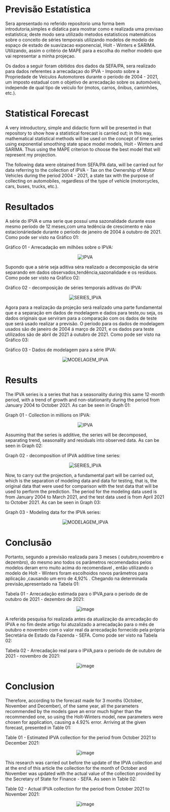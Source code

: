 # Previsão Estatística

  Sera apresentado no referido repositorio uma forma bem introdutoria,simples e didatica para mostrar como e realizada uma previsao estatística; deste modo sera utilizado metodos estatisticos matemáticos sobre o conceito de séries temporais utilizando modelos de modelo de espaço de estado de suavizacao exponencial, Holt - Winters e SARIMA. Utilizando, assim o critério de MAPE para a escolha do melhor modelo que vai representar a minha projeçao.
  
  Os dados a seguir foram obitidos dos dados da SEFA/PA, sera realizado para dados referentes a arrecadaçao do IPVA - Imposto sobre a Propriedade de Veículos Automotores durante o período de 2004 - 2021, um imposto estadual com o objetivo de arrecadação sobre os automóveis, independe de qual tipo de veículo for (motos, carros, ônibus, caminhões, etc.).
  
 # Statistical Forecast
 
 A very introductory, simple and didactic form will be presented in that repository to show how a statistical forecast is carried out; in this way, mathematical statistical methods will be used on the concept of time series using exponential smoothing state space model models, Holt - Winters and SARIMA. Thus using the MAPE criterion to choose the best model that will represent my projection.
  
  The following data were obtained from SEFA/PA data, will be carried out for data referring to the collection of IPVA - Tax on the Ownership of Motor Vehicles during the period 2004 - 2021, a state tax with the purpose of collecting on automobiles, regardless of the type of vehicle (motorcycles, cars, buses, trucks, etc.).

# Resultados
 A série do IPVA e uma serie que possuí uma sazonalidade durante esse mesmo período de 12 meses,com uma tedência de crescimento e não estacionáriedade durante o período de janeiro de 2004 á outubro de 2021. Como pode ser visto na Gráfico 01:
 
 Gráfico 01 - Arrecadação em milhões sobre o IPVA:
<div align="center">
  
![IPVA](https://user-images.githubusercontent.com/94062159/145993329-3d72a959-c87c-41cf-9970-aa2b6d188b61.png)

</div>

Supondo que a série seja aditiva séra realizado a decomposição da série separando em dados observados,tendência,sazonalidade e os resíduos. Como pode ser visto na Gráfico 02:

 Gráfico 02 - decomposição de séries temporais aditivas do IPVA:
<div align="center"> 
  
![SERIES_IPVA](https://user-images.githubusercontent.com/94062159/145993476-8d95b265-89c9-4879-abd3-43af9a9e65a5.png)
  
</div>

Agora para a realização da projeção será realizado uma parte fundamental que e a separação em dados de modelagem e dados para teste,ou seja, os dados originais que serviram para a comparação com os dados de teste que será usado realizar a previsão. O período para os dados de modelagem usados são de janeiro de 2004 á março de 2021, e os dados para teste utilizados são de abril de 2021 á outubro de 2021. Como pode ser visto na Gráfico 03:

Gráfico 03 - Dados de modelagem para a série IPVA:
<div align="center"> 
  
![MODELAGEM_IPVA](https://user-images.githubusercontent.com/94062159/145993396-69579747-11a6-44b3-925b-48e162e09076.png)
  
</div>

# Results
 The IPVA series is a series that has a seasonality during this same 12-month period, with a trend of growth and non-stationarity during the period from January 2004 to October 2021. As can be seen in Graph 01:
 
 Graph 01 - Collection in millions on IPVA:
<div align="center">
  
![IPVA](https://user-images.githubusercontent.com/94062159/145993329-3d72a959-c87c-41cf-9970-aa2b6d188b61.png)

</div>

Assuming that the series is additive, the series will be decomposed, separating trend, seasonality and residuals into observed data. As can be seen in Graph 02:

 Graph 02 - decomposition of IPVA additive time series:
<div align="center">
  
![SERIES_IPVA](https://user-images.githubusercontent.com/94062159/145993476-8d95b265-89c9-4879-abd3-43af9a9e65a5.png)
  
</div>

Now, to carry out the projection, a fundamental part will be carried out, which is the separation of modeling data and data for testing, that is, the original data that were used for comparison with the test data that will be used to perform the prediction. The period for the modeling data used is from January 2004 to March 2021, and the test data used is from April 2021 to October 2021. As can be seen in Graph 03:

Graph 03 - Modeling data for the IPVA series:
<div align="center">
  
![MODELAGEM_IPVA](https://user-images.githubusercontent.com/94062159/145993396-69579747-11a6-44b3-925b-48e162e09076.png)
  
</div>

# Conclusão

Portanto, segundo a previsão realizada para 3 meses  ( outubro,novembro e dezembro), do mesmo ano  todos os parâmetros  recomendados pelos modelos deram erro muito acima do recomendavel , então utilizando o modelo de Holt - Winters foram escolhoidos novos parâmetros para aplicação ,causando um erro de  4,92% . Chegando na determinada previsão,apresentado na Tabela 01:

Tabela 01 - Arrecadação estimada para o IPVA,para o período de de outubro de 2021 - dezembro de 2021:
<div align="center"> 

![image](https://user-images.githubusercontent.com/94062159/146196943-609b9e2f-2a62-43c8-93b8-097ead07d21a.png)

 </div>
 
A referida pesquisa foi realizada antes da atualização da arrecadação do IPVA e no fim deste artigo foi atuzalizado a arrecadação para o mês de outubro e novembro com o valor real da arrecadação fornecido pela própria Secretária de Estado da Fazenda - SEFA. Como pode ser visto na Tabela 02:

Tabela 02 - Arrecadação real para o IPVA,para o período de de outubro de 2021 - novembro de 2021:
<div align="center"> 

![image](https://user-images.githubusercontent.com/94062159/146202830-ed8f1e3d-0d18-4de4-a750-62e2bd43fcfd.png)

</div>

# Conclusion

Therefore, according to the forecast made for 3 months (October, November and December), of the same year, all the parameters recommended by the models gave an error much higher than the recommended one, so using the Holt-Winters model, new parameters were chosen for application, causing a 4.92% error. Arriving at the given forecast, presented in Table 01:

Table 01 - Estimated IPVA collection for the period from October 2021 to December 2021:
<div align="center">

![image](https://user-images.githubusercontent.com/94062159/146196943-609b9e2f-2a62-43c8-93b8-097ead07d21a.png)

 </div>
 
This research was carried out before the update of the IPVA collection and at the end of this article the collection for the month of October and November was updated with the actual value of the collection provided by the Secretary of State for Finance - SEFA. As seen in Table 02:

Table 02 - Actual IPVA collection for the period from October 2021 to November 2021:
<div align="center">

![image](https://user-images.githubusercontent.com/94062159/146202830-ed8f1e3d-0d18-4de4-a750-62e2bd43fcfd.png)

</div>
